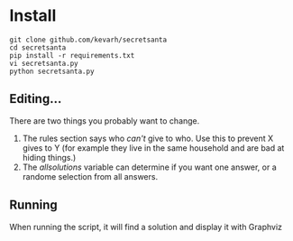# Install

```
git clone github.com/kevarh/secretsanta
cd secretsanta
pip install -r requirements.txt
vi secretsanta.py
python secretsanta.py
```

## Editing...

There are two things you probably want to change.

1. The rules section says who _can't_ give to who. Use this to prevent X gives to Y (for example they live in the same household and are bad at hiding things.)
2. The _allsolutions_ variable can determine if you want one answer, or a randome selection from all answers.


## Running

When running the script, it will find a solution and display it with Graphviz